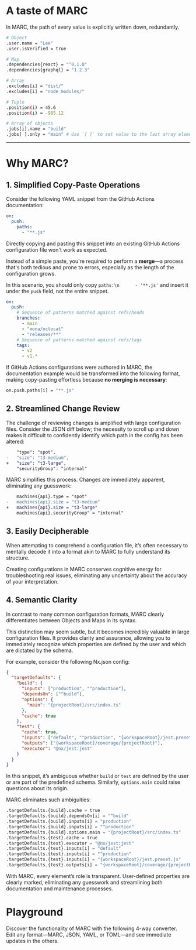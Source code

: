 # A taste of MARC

In MARC, the path of every value is explicitly written down, redundantly.

```bash
# Object
.user.name = "Lee"
.user.isVerified = true

# Map
.dependencies{react} = "^0.1.0"
.dependencies{graphql} = "1.2.3"

# Array
.excludes[i] = "dist/"
.excludes[i] = "node_modules/"

# Tuple
.position(i) = 45.6
.position(i) = -985.12

# Array of objects
.jobs[i].name = "build"
.jobs[ ].only = "main" # Use `[ ]` to set value to the last array element
```

---

# Why MARC?

## 1. Simplified Copy-Paste Operations

Consider the following YAML snippet from the GitHub Actions documentation:

```yaml
on:
  push:
    paths:
      - "**.js"
```

Directly copying and pasting this snippet into an existing GitHub Actions configuration file won't work as expected.

Instead of a simple paste, you're required to perform a **merge**—a process that's both tedious and prone to errors, especially as the length of the configuration grows.

In this scenario, you should only copy `paths:\n      - '**.js'` and insert it under the `push` field, not the entire snippet.

```yaml
on:
  push:
    # Sequence of patterns matched against refs/heads
    branches:
      - main
      - "mona/octocat"
      - "releases/**"
    # Sequence of patterns matched against refs/tags
    tags:
      - v2
      - v1.*
```

If GitHub Actions configurations were authored in MARC, the documentation example would be transformed into the following format, making copy-pasting effortless because **no merging is necessary**:

```bash
on.push.paths[i] = "**.js"
```

## 2. Streamlined Change Review

The challenge of reviewing changes is amplified with large configuration files. Consider the JSON diff below; the necessity to scroll up and down makes it difficult to confidently identify which path in the config has been altered:

```diff
    "type": "spot",
-   "size": "t3-medium",
+   "size": "t3-large",
    "securityGroup": "internal"
```

MARC simplifies this process. Changes are immediately apparent, eliminating any guesswork:

```diff
    machines{api}.type = "spot"
-   machines{api}.size = "t3-medium"
+   machines{api}.size = "t3-large"
    machines{api}.securityGroup" = "internal"
```

## 3. Easily Decipherable

When attempting to comprehend a configuration file, it’s often necessary to mentally decode it into a format akin to MARC to fully understand its structure.

Creating configurations in MARC conserves cognitive energy for troubleshooting real issues, eliminating any uncertainty about the accuracy of your interpretation.

## 4. Semantic Clarity

In contrast to many common configuration formats, MARC clearly differentiates between Objects and Maps in its syntax.

This distinction may seem subtle, but it becomes incredibly valuable in large configuration files. It provides clarity and assurance, allowing you to immediately recognize which properties are defined by the user and which are dictated by the schema.

For example, consider the following Nx.json config:

```json
{
  "targetDefaults": {
    "build": {
      "inputs": ["production", "^production"],
      "dependsOn": ["^build"],
      "options": {
        "main": "{projectRoot}/src/index.ts"
      },
      "cache": true
    },
    "test": {
      "cache": true,
      "inputs": ["default", "^production", "{workspaceRoot}/jest.preset.js"],
      "outputs": ["{workspaceRoot}/coverage/{projectRoot}"],
      "executor": "@nx/jest:jest"
    }
  }
}
```

In this snippet, it’s ambiguous whether `build` or `test` are defined by the user or are part of the predefined schema.
Similarly, `options.main` could raise questions about its origin.

MARC eliminates such ambiguities:

```python
.targetDefaults.{build}.cache = true
.targetDefaults.{build}.dependsOn[i] = "^build"
.targetDefaults.{build}.inputs[i] = "production"
.targetDefaults.{build}.inputs[i] = "^production"
.targetDefaults.{build}.options.main = "{projectRoot}/src/index.ts"
.targetDefaults.{test}.cache = true
.targetDefaults.{test}.executor = "@nx/jest:jest"
.targetDefaults.{test}.inputs[i] = "default"
.targetDefaults.{test}.inputs[i] = "^production"
.targetDefaults.{test}.inputs[i] = "{workspaceRoot}/jest.preset.js"
.targetDefaults.{test}.outputs[i] = "{workspaceRoot}/coverage/{projectRoot}"
```

With MARC, every element’s role is transparent. User-defined properties are clearly marked, eliminating any guesswork and streamlining both documentation and maintenance processes.

# Playground

Discover the functionality of MARC with the following 4-way converter.  
Edit any format—MARC, JSON, YAML, or TOML—and see immediate updates in the others.
